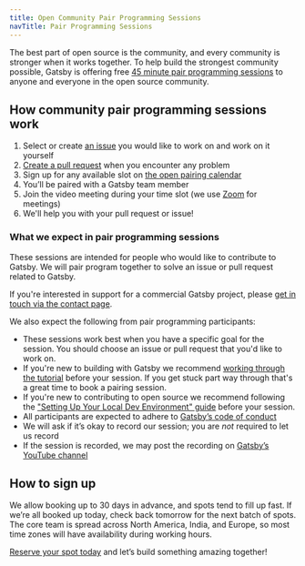 ```yaml
---
title: Open Community Pair Programming Sessions
navTitle: Pair Programming Sessions
---
```


The best part of open source is the community, and every community is stronger when it works together. To help build the strongest community possible, Gatsby is offering free [45 minute pair programming sessions][cal] to anyone and everyone in the open source community.

## How community pair programming sessions work

1.  Select or create [an issue](https://github.com/gatsbyjs/gatsby/issues) you would like to work on and work on it yourself
2.  [Create a pull request](https://www.gatsbyjs.org/contributing/how-to-open-a-pull-request/) when you encounter any problem
3.  Sign up for any available slot on [the open pairing calendar][cal]
4.  You’ll be paired with a Gatsby team member
5.  Join the video meeting during your time slot (we use [Zoom](https://zoom.us) for meetings)
6.  We'll help you with your pull request or issue!

### What we expect in pair programming sessions

These sessions are intended for people who would like to contribute to Gatsby. We will pair program together to solve an issue or pull request related to Gatsby.

If you're interested in support for a commercial Gatsby project, please [get in touch via the contact page](https://www.gatsbyjs.com/contact-us/).

We also expect the following from pair programming participants:

- These sessions work best when you have a specific goal for the session. You should choose an issue or pull request that you'd like to work on.
- If you're new to building with Gatsby we recommend [working through the tutorial](https://www.gatsbyjs.org/tutorial/) before your session. If you get stuck part way through that's a great time to book a pairing session.
- If you're new to contributing to open source we recommend following the ["Setting Up Your Local Dev Environment" guide](https://www.gatsbyjs.org/contributing/setting-up-your-local-dev-environment/) before your session.
- All participants are expected to adhere to [Gatsby’s code of conduct](/contributing/code-of-conduct/)
- We will ask if it’s okay to record our session; you are _not_ required to let us record
- If the session is recorded, we may post the recording on [Gatsby’s YouTube channel](https://www.youtube.com/channel/UCjnp770qk7ujOq8Q9wiC82w)

## How to sign up

We allow booking up to 30 days in advance, and spots tend to fill up fast. If we’re all booked up today, check back tomorrow for the next batch of spots. The core team is spread across North America, India, and Europe, so most time zones will have availability during working hours.

[Reserve your spot today][cal] and let’s build something amazing together!

[cal]: https://calendly.com/gatsbyjs/pair-programming
